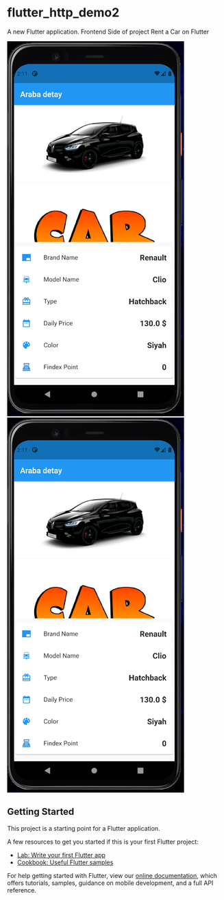 # flutter_http_demo2

A new Flutter application.
    Frontend Side of project Rent a Car on Flutter


![image1](https://github.com/FatihBaycu/RentACarWithFlutter/blob/main/scrennshots/work4.PNG)
![image2](https://github.com/FatihBaycu/RentACarWithFlutter/blob/main/scrennshots/work4.PNG)


## Getting Started

This project is a starting point for a Flutter application.

A few resources to get you started if this is your first Flutter project:

- [Lab: Write your first Flutter app](https://flutter.dev/docs/get-started/codelab)
- [Cookbook: Useful Flutter samples](https://flutter.dev/docs/cookbook)

For help getting started with Flutter, view our
[online documentation](https://flutter.dev/docs), which offers tutorials,
samples, guidance on mobile development, and a full API reference.

